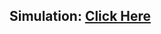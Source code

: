 ## Simulation: [Click Here](https://drive.google.com/drive/u/1/folders/1XXH9lC75ZTKkC0KTT5FVAl-kt7URamfR)
